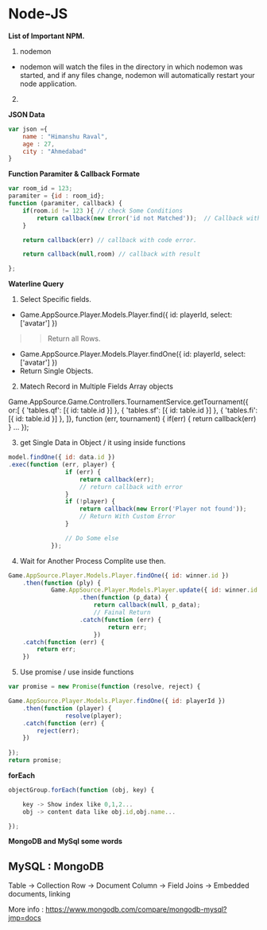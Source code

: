 # Node-JS
<b>List of Important NPM.</b>
1) nodemon 
- nodemon will watch the files in the directory in which nodemon was started, and if any files change, nodemon will automatically restart your node application.
2) 


<b>JSON Data</b>

```javascript
var json ={
    name : "Himanshu Raval",
    age : 27,
    city : "Ahmedabad"
} 
```

<b>Function Paramiter & Callback Formate</b>

```javascript
var room_id = 123;
paramiter = {id : room_id};
function (paramiter, callback) {
    if(room.id != 123 ){ // check Some Conditions
       	return callback(new Error('id not Matched'));  // Callback with custom Error.
    }

    return callback(err) // callback with code error.

    return callback(null,room) // callback with result

};
```


<b>Waterline Query</b>

1) Select Specific fields.
- Game.AppSource.Player.Models.Player.find({ id: playerId, select: ['avatar'] })
>> Return all Rows.
- Game.AppSource.Player.Models.Player.findOne({ id: playerId, select: ['avatar'] })
- Return Single Objects.

2) Matech Record in Multiple Fields Array objects

Game.AppSource.Game.Controllers.TournamentService.getTournament({
                or:[
                    { 'tables.qf': [{ id: table.id }] },
                    { 'tables.sf': [{ id: table.id }] },
                    { 'tables.fi': [{ id: table.id }] },
                ]}, function (err, tournament) {
                if(err) {
                    return callback(err)
                }
...
                });


3) get Single Data in Object  / it using inside functions
  
```javascript              
model.findOne({ id: data.id })
.exec(function (err, player) {
                if (err) {
                    return callback(err);
					// return callback with error
				}
				if (!player) {
					return callback(new Error('Player not found'));
                    // Return With Custom Error
				}

                // Do Some else
            });

```
4) Wait for Another Process Complite use then.

```javascript
Game.AppSource.Player.Models.Player.findOne({ id: winner.id })
	.then(function (ply) {
            Game.AppSource.Player.Models.Player.update({ id: winner.id }, { coin: player_final_point })
                    .then(function (p_data) {
                        return callback(null, p_data);
                        // Fainal Return
                    .catch(function (err) {
                            return err;
                        })
    .catch(function (err) {
		return err;
	})
```
5) Use promise / use inside functions

```javascript
var promise = new Promise(function (resolve, reject) {

Game.AppSource.Player.Models.Player.findOne({ id: playerId })
	.then(function (player) {
                resolve(player);
    .catch(function (err) {
		reject(err);
	})
               
});
return promise;

```



<b>forEach</b>

```javascript
objectGroup.forEach(function (obj, key) {

    key -> Show index like 0,1,2...
    obj -> content data like obj.id,obj.name...

});
```




<b>MongoDB and MySql some words</b>


MySQL :	MongoDB
---------------
Table -> Collection
Row -> Document
Column -> Field
Joins -> Embedded documents, linking


More info : 
https://www.mongodb.com/compare/mongodb-mysql?jmp=docs

















